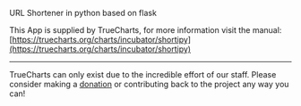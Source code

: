 URL Shortener in python based on flask

This App is supplied by TrueCharts, for more information visit the manual: [https://truecharts.org/charts/incubator/shortipy](https://truecharts.org/charts/incubator/shortipy)

---

TrueCharts can only exist due to the incredible effort of our staff.
Please consider making a [donation](https://truecharts.org/about/sponsor) or contributing back to the project any way you can!
